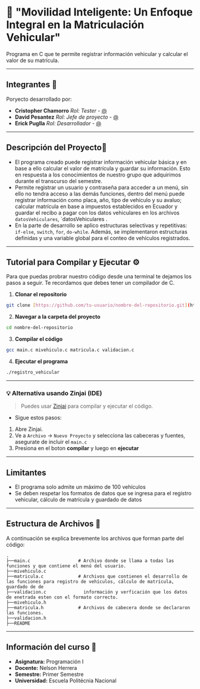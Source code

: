 # 📖 "Movilidad Inteligente: Un Enfoque Integral en la Matriculación Vehicular"
Programa en C que te permite registrar información vehicular y calcular el valor de su matrícula.

---

## Integrantes 👥
Poryecto desarrollado por:
* **Cristopher Chamorro** _Rol: Tester_ - [@]()
* **David Pesantez** _Rol: Jefe de proyecto_ - [@]()
* **Erick Puglla** _Rol: Desarrollador_ - [@]()

---

## **Descripción del Proyecto**📝

* El programa creado puede registrar información vehicular básica y en base a ello calcular el valor de matrícula y guardar su información. Esto en respuesta a los conocimientos de nuestro grupo que adquirimos durante el transcurso del semestre.
* Permite registrar un usuario y contraseña para acceder a un menú, sin ello no tendra acceso a las demás funciones, dentro del menú puede registrar información como placa, año, tipo de vehículo y su avaluo; calcular matrícula en base a impuestos establecidos en Ecuador y guardar el recibo a pagar con los datos vehiculares en los archivos `datosVehiculares`, `datosVehiculares .
* En la parte de desarrollo se aplico estructuras selectivas y repetitivas: `if-else`, `switch`, `for`, `do-while`. Además, se implementaron estructuras definidas y una variable global para el conteo de vehículos registrados.

---

## **Tutorial para Compilar y Ejecutar** ⚙️
Para que puedas probrar nuestro código desde una terminal te dejamos los pasos a seguir. Te recordamos que debes tener un compilador de C.

1. **Clonar el repositorio**
```bash
git clone [https://github.com/tu-usuario/nombre-del-repositorio.git](https://github.com/tu-usuario/nombre-del-repositorio.git)
```
2. **Navegar a la carpeta del proyecto**
```bash
cd nombre-del-repositorio
```
3. **Compilar el código**
```bash
gcc main.c mivehiculo.c matricula.c validacion.c
```
4. **Ejecutar el programa**
```bash
./registro_vehicular
```
---

### 💡 Alternativa usando Zinjai (IDE)
> Puedes usar [Zinjai](https://zinjai.sourceforge.net/) para compilar y ejecutar el código.
* Sigue estos pasos:
1. Abre Zinjai.
2. Ve a `Archivo` → `Nuevo Proyecto` y selecciona las cabeceras y fuentes, asegurate de incluir el `main.c`
3. Presiona en el boton **compilar** y luego en **ejecutar**

---

## **Limitantes**
* El programa solo admite un máximo de 100 vehículos
* Se deben respetar los formatos de datos que se ingresa para el registro vehicular, cálculo de matrícula y guardado de datos

---

## **Estructura de Archivos** 📂

A continuación se explica brevemente los archivos que forman parte del código:

```
.
├──main.c                  # Archivo donde se llama a todas las funciones y que contiene el menú del usuario.
├──mivehiculo.c
├──matricula.c             # Archivos que contienen el desarrollo de las funciones para registro de vehículos, cálculo de matrícula, guardado de de 
├──validacion.c              información y verficación que los datos de enetrada esten con el formato correcto.
├──mivehiculo.h
├──matricula.h             # Archivos de cabecera donde se declararon las funciones.
├──validacion.h
├──README

```
---

## **Información del curso** 🏫
* **Asignatura:** Programación I
* **Docente:** Nelson Herrera
* **Semestre:** Primer Semestre
* **Universidad:** Escuela Politécnia Nacional
